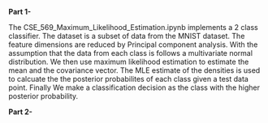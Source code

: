 <div style="text-align: left"> 

**Part 1-**

The CSE_569_Maximum_Likelihood_Estimation.ipynb implements a 2 class classifier. The dataset is a subset of data from the MNIST dataset. The feature dimensions are reduced by Principal component analysis.
With the assumption that the data from each class is follows a multivariate normal distribution. We then use maximum likelihood estimation to estimate the mean and the covariance vector.
The MLE estimate of the densities is used to calcuate the the posterior probabilites of each class given a test data point.
Finally We make a classification decision as the class with the higher posterior probability.

**Part 2-**

</div>
